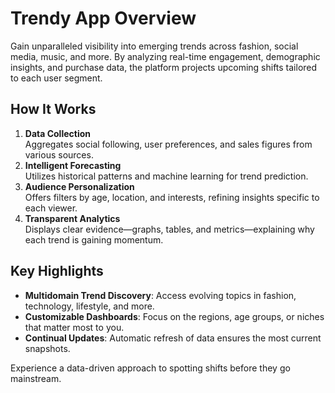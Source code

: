 # Trendy App Overview

Gain unparalleled visibility into emerging trends across fashion, social media, music, and more. By analyzing real-time engagement, demographic insights, and purchase data, the platform projects upcoming shifts tailored to each user segment.

## How It Works

1. **Data Collection**  
  Aggregates social following, user preferences, and sales figures from various sources.
2. **Intelligent Forecasting**  
  Utilizes historical patterns and machine learning for trend prediction.
3. **Audience Personalization**  
  Offers filters by age, location, and interests, refining insights specific to each viewer.
4. **Transparent Analytics**  
  Displays clear evidence—graphs, tables, and metrics—explaining why each trend is gaining momentum.

## Key Highlights

- **Multidomain Trend Discovery**: Access evolving topics in fashion, technology, lifestyle, and more.  
- **Customizable Dashboards**: Focus on the regions, age groups, or niches that matter most to you.  
- **Continual Updates**: Automatic refresh of data ensures the most current snapshots.  

Experience a data-driven approach to spotting shifts before they go mainstream.
